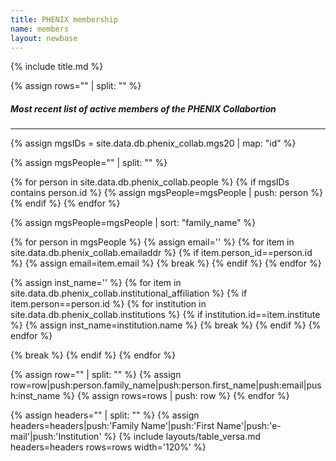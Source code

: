```yaml
---
title: PHENIX membership
name: members
layout: newbase
---
```


{% include title.md %}

{% assign rows="" | split: "" %}

##### Most recent list of active members of the PHENIX Collabortion
---
{% assign mgsIDs = site.data.db.phenix_collab.mgs20 | map: "id" %}

{% assign mgsPeople="" | split: "" %}

{% for person in site.data.db.phenix_collab.people %}
{% if mgsIDs contains person.id %}
{% assign mgsPeople=mgsPeople | push: person %}
{% endif %}
{% endfor %}

{% assign mgsPeople=mgsPeople | sort: "family_name" %}

{% for person in mgsPeople %}
{% assign email='' %}
{% for item in site.data.db.phenix_collab.emailaddr %}
{% if item.person_id==person.id %}
{% assign email=item.email %}
{% break %}
{% endif %}
{% endfor %}

{% assign inst_name='' %}
{% for item in site.data.db.phenix_collab.institutional_affiliation %}
{% if item.person==person.id %}
{% for institution in site.data.db.phenix_collab.institutions %}
{% if institution.id==item.institute %}
{% assign inst_name=institution.name %}
{% break %}
{% endif %}
{% endfor %}


{% break %}
{% endif %}
{% endfor %}

{% assign row="" | split: "" %}
{% assign row=row|push:person.family_name|push:person.first_name|push:email|push:inst_name %}
{% assign rows=rows | push: row %}
{% endfor %}

{% assign headers="" | split: "" %}
{% assign headers=headers|push:'Family Name'|push:'First Name'|push:'e-mail'|push:'Institution' %}
{% include layouts/table_versa.md headers=headers rows=rows width='120%' %}

